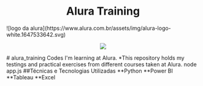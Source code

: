 <h1 align="center"> Alura Training </h1>
![logo da alura](https://www.alura.com.br/assets/img/alura-logo-white.1647533642.svg) 
<p align="center">
<img src="http://img.shields.io/static/v1?label=STATUS&message=EM%20DESENVOLVIMENTO&color=GREEN&style=for-the-badge"/>
</p>
# alura_training
Codes I'm learning at Alura.
*This repository holds my testings and practical exercises from different courses taken at Alura.
node app.js
##Técnicas e Tecnologias Utilizadas
**Python
**Power BI
**Tableau
**Excel
